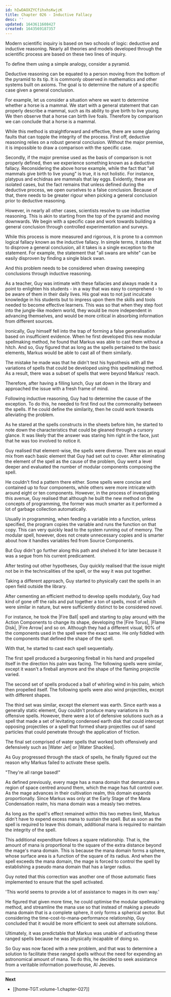 ```yaml
---
id: hIwDAOXZYCfihxhsKwjzK
title: Chapter 026 - Inductive Fallacy
desc: ''
updated: 1643611608427
created: 1643569187357
---
```


Modern scientific inquiry is based on two schools of logic: deductive and inductive reasoning. Nearly all theories and models developed through the scientific process are based on these two lines of inquiry.

To define them using a simple analogy, consider a pyramid.

Deductive reasoning can be equated to a person moving from the bottom of the pyramid to its tip. It is commonly observed in mathematics and other systems built on axioms. The goal is to determine the nature of a specific case given a general conclusion.

For example, let us consider a situation where we want to determine whether a horse is a mammal. We start with a general statement that can properly describe a mammal, such as its ability to give birth to live young. We then observe that a horse can birth live foals. Therefore by comparison we can conclude that a horse is a mammal.

While this method is straightforward and effective, there are some glaring faults that can topple the integrity of the process. First off, deductive reasoning relies on a robust general conclusion. Without the major premise, it is impossible to draw a comparison with the specific case.

Secondly, if the major premise used as the basis of comparison is not properly defined, then we experience something known as a deductive fallacy. Reconsidering the above horse example, while the fact that "all mammals give birth to live young" is true, it is not holistic. For instance, platypus and echidnas are mammals that lay eggs. Evidently, these are isolated cases, but the fact remains that unless defined during the deductive process, we open ourselves to a false conclusion. Because of that, there needs to be greater rigour when picking a general conclusion prior to deductive reasoning.

However, in nearly all other cases, scientists resolve to use inductive reasoning. This is akin to starting from the top of the pyramid and moving downwards. We begin with a specific case and work towards building a general conclusion through controlled experimentation and surveys.

While this process is more measured and rigorous, it is prone to a common logical fallacy known as the inductive fallacy. In simple terms, it states that to disprove a general conclusion, all it takes is a single exception to the statement. For example, the statement that "all swans are white" can be easily disproven by finding a single black swan.

And this problem needs to be considered when drawing sweeping conclusions through inductive reasoning.

As a teacher, Guy was intimate with these fallacies and always made it a point to enlighten his students - in a way that was easy to comprehend - to be aware of them in their daily lives. His goal was to not just inculcate knowledge in his students but to impress upon them the skills and tools needed to become effective learners. This was so that when they step foot into the jungle-like modern world, they would be more independent in advancing themselves, and would be more critical in absorbing information from different sources.

Ironically, Guy himself fell into the trap of forming a false generalisation based on insufficient evidence. When he first developed this new modular spellmaking method, he found that Markus was able to cast them without a hitch. And so, Guy figured that as long as the spells pertained to the basic elements, Markus would be able to cast all of them similarly.

The mistake he made was that he didn't test his hypothesis with all the variations of spells that could be developed using this spellmaking method. As a result, there was a subset of spells that were beyond Markus' reach.

Therefore, after having a filling lunch, Guy sat down in the library and approached the issue with a fresh frame of mind.

Following inductive reasoning, Guy had to determine the cause of the exception. To do this, he needed to first find out the commonality between the spells. If he could define the similarity, then he could work towards alleviating the problem.

As he stared at the spells constructs in the sheets before him, he started to note down the characteristics that could be gleaned through a cursory glance. It was likely that the answer was staring him right in the face, just that he was too involved to notice it.

Guy realised that element-wise, the spells were diverse. There was an equal mix from each basic element that Guy had set out to cover. After eliminating the element of the spell as the cause of the problem, Guy went a level deeper and evaluated the number of modular components composing the spell.

He couldn't find a pattern there either. Some spells were concise and contained up to four components, while others were more intricate with around eight or ten components. However, in the process of investigating this avenue, Guy realised that although he built the new method on the concepts of programming, the former was much smarter as it performed a lot of garbage collection automatically.

Usually in programming, when feeding a variable into a function, unless specified, the program copies the variable and runs the function on that copy. This can very quickly lead to the system running out of memory. The modular spell, however, does not create unnecessary copies and is smarter about how it handles variables fed from Source Components.

But Guy didn't go further along this path and shelved it for later because it was a segue from his current predicament.

After testing out other hypotheses, Guy quickly realised that the issue might not be in the technicalities of the spell, or the way it was put together.

Taking a different approach, Guy started to physically cast the spells in an open field outside the library.

After cementing an efficient method to develop spells modularly, Guy had kind of gone off the rails and put together a ton of spells, most of which were similar in nature, but were sufficiently distinct to be considered novel.

For instance, he took the |Fire Ball| spell and starting to play around with the Action Components to change its shape, developing the |Fire Torus|, |Flame Disk|, |Fire Arrow| and so on. Although they had a different visual, 90% of the components used in the spell were the exact same. He only fiddled with the components that defined the shape of the spell.

With that, he started to cast each spell sequentially. 

The first spell produced a burgeoning fireball in his hand and propelled itself in the direction his palm was facing. The following spells were similar, except it wasn't a fireball anymore and the shape of the flaming projectile varied.

The second set of spells produced a ball of whirling wind in his palm, which then propelled itself. The following spells were also wind projectiles, except with different shapes.

The third set was similar, except the element was earth. Since earth was a generally static element, Guy couldn't produce many variations in its offensive spells. However, there were a lot of defensive solutions such as a spell that made a set of levitating condensed earth disk that could intercept opposing projectiles or a spell that formed sharp projectiles out of sand particles that could penetrate through the application of friction.

The final set comprised of water spells that worked both offensively and defensively such as |Water Jet| or |Water Shackles|.

As Guy progressed through the stack of spells, he finally figured out the reason why Markus failed to activate these spells.

"They're all range based!"

As defined previously, every mage has a mana domain that demarcates a region of space centred around them, which the mage has full control over. As the mage advances in their cultivation realm, this domain expands proportionally. Since Markus was only at the Early Stage of the Mana Condensation realm, his mana domain was a measly two metres.

As long as the spell's effect remained within this two metres limit, Markus didn't have to expend excess mana to sustain the spell. But as soon as the spell is required to leave this domain, additional mana is required to maintain the integrity of the spell.

This additional expenditure follows a square relationship. That is, the amount of mana is proportional to the square of the extra distance beyond the mage's mana domain. This is because the mana domain forms a sphere, whose surface area is a function of the square of its radius. And when the spell exceeds the mana domain, the mage is forced to control the spell by establishing a pseudo mana domain that has a larger radius.

Guy noted that this correction was another one of those automatic fixes implemented to ensure that the spell activated.

'This world seems to provide a lot of assistance to mages in its own way.'

He figured that given more time, he could optimise the modular spellmaking method, and streamline the mana use so that instead of making a pseudo mana domain that is a complete sphere, it only forms a spherical sector. But considering the time-cost-to-mana-performance relationship, Guy concluded that it would be more efficient to seek out alternate solutions.

Ultimately, it was predictable that Markus was unable of activating these ranged spells because he was physically incapable of doing so.

So Guy was now faced with a new problem, and that was to determine a solution to facilitate these ranged spells without the need for expending an astronomical amount of mana. To do this, he decided to seek assistance from a veritable information powerhouse, Al Jeeves.

____

**Next**
* [[home-TGT.volume-1.chapter-027]]